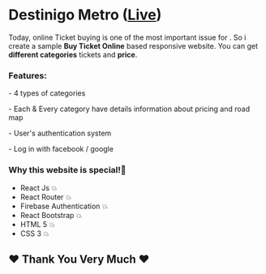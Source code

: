<h1>Destinigo Metro (<a href="#" target="_blank" >Live</a>)</h1>
<p>Today, online Ticket buying is one of the most important issue for . So i create a sample <strong>Buy Ticket Online</strong> based responsive website. You can get <strong>different categories</strong> tickets and <strong>price</strong>.</p>

<h3>Features:</h3>
<p>     - 4 types of categories</p>
<p>     - Each & Every category have details information about pricing and road map</p>
<p>     - User's authentication system</p>
<p>     - Log in with facebook / google</p>

<h3>Why this website is <span>special!</span>💯</h3>
<ul>
    <li>React Js 💥</li>
    <li>React Router 💥</li>
    <li>Firebase Authentication 💥</li>
    <li>React Bootstrap 💥</li>
    <li>HTML 5 💥</li>
    <li>CSS 3 💥</li>
</ul>

<h2>❤️ Thank You Very Much ❤️</h2>